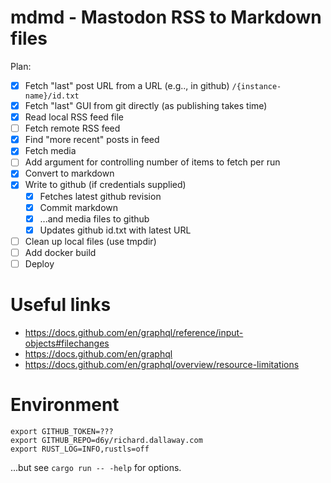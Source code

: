 # mdmd - Mastodon RSS to Markdown files

Plan:

- [x] Fetch "last" post URL from a URL (e.g.., in github) `/{instance-name}/id.txt`
- [x] Fetch "last" GUI from git directly (as publishing takes time)
- [x] Read local RSS feed file
- [ ] Fetch remote RSS feed
- [x] Find "more recent" posts in feed
- [x] Fetch media
- [ ] Add argument for controlling number of items to fetch per run
- [x] Convert to markdown
- [x] Write to github (if credentials supplied)
   - [x] Fetches latest github revision
   - [x] Commit markdown 
   - [x] ...and media files to github
   - [x] Updates github id.txt with latest URL
- [ ] Clean up local files (use tmpdir)
- [ ] Add docker build
- [ ] Deploy

# Useful links

- https://docs.github.com/en/graphql/reference/input-objects#filechanges
- https://docs.github.com/en/graphql
- https://docs.github.com/en/graphql/overview/resource-limitations

# Environment

```
export GITHUB_TOKEN=???
export GITHUB_REPO=d6y/richard.dallaway.com
export RUST_LOG=INFO,rustls=off
```

...but see `cargo run -- -help` for options.

